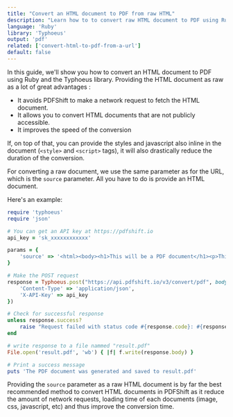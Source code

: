 ```yaml
---
title: "Convert an HTML document to PDF from raw HTML"
description: "Learn how to to convert raw HTML document to PDF using Ruby and the Typhoeus library. Our guide will explain you how to quickly convert documents with PDFShift's API."
language: 'Ruby'
library: 'Typhoeus'
output: 'pdf'
related: ['convert-html-to-pdf-from-a-url']
default: false
---
```


In this guide, we'll show you how to convert an HTML document to PDF using Ruby and the Typhoeus library.
Providing the HTML document as raw as a lot of great advantages :

 * It avoids PDFShift to make a network request to fetch the HTML document.
 * It allows you to convert HTML documents that are not publicly accessible.
 * It improves the speed of the conversion

If, on top of that, you can provide the styles and javascript also inline in the document (`<style>` and `<script>` tags), it will also drastically reduce the duration of the conversion.

For converting a raw document, we use the same parameter as for the URL, which is the `source` parameter.
All you have to do is provide an HTML document.

Here's an example:

```ruby
require 'typhoeus'
require 'json'

# You can get an API key at https://pdfshift.io
api_key = 'sk_xxxxxxxxxxxx'

params = {
    'source' => '<html><body><h1>This will be a PDF document</h1><p>This will generate a basic PDF to show how you can add raw HTML</body></html>',
}

# Make the POST request
response = Typhoeus.post("https://api.pdfshift.io/v3/convert/pdf", body: params.to_json, headers: {
    'Content-Type' => 'application/json',
    'X-API-Key' => api_key
})

# Check for successful response
unless response.success?
    raise "Request failed with status code #{response.code}: #{response.body}"
end

# write response to a file nammed "result.pdf"
File.open('result.pdf', 'wb') { |f| f.write(response.body) }

# Print a success message
puts 'The PDF document was generated and saved to result.pdf'
```

Providing the `source` parameter as a raw HTML document is by far the best recommended method to convert HTML documents in PDFShift as it reduce the amount of network requests, loading time of each documents (image, css, javascript, etc) and thus improve the conversion time.
